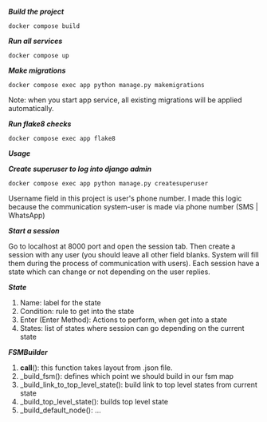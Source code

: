 ***Build the project***

```
docker compose build
```

***Run all services***

```
docker compose up
```

***Make migrations***

```
docker compose exec app python manage.py makemigrations
```

Note: when you start app service, all existing migrations will be applied automatically.

***Run flake8 checks***

```
docker compose exec app flake8
```


***Usage***

***Create superuser to log into django admin***

```
docker compose exec app python manage.py createsuperuser
```

Username field in this project is user's phone number. I made this logic because the communication system-user is made via phone number (SMS | WhatsApp)

***Start a session***

Go to localhost at 8000 port and open the session tab. Then create a session with any user (you should leave all other field blanks. System will fill them during the process of communication with users). Each session have a state which can change or not depending on the user replies.

***State***

1. Name: label for the state
2. Condition: rule to get into the state
3. Enter (Enter Method): Actions to perform, when get into a state
4. States: list of states where session can go depending on the current state

***FSMBuilder***

1. __call__(): this function takes layout from .json file.
2. _build_fsm(): defines which point we should build in our fsm map
3. _build_link_to_top_level_state(): build link to top level states from current state
4. _build_top_level_state(): builds top level state
5. _build_default_node(): ...
